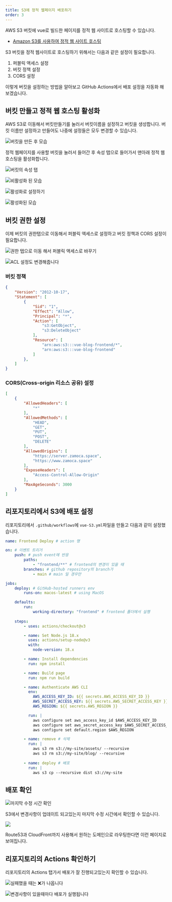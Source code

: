 ```yaml
---
title: S3에 정적 웹페이지 배포하기
order: 3
---
```


AWS S3 버킷에 vue로 빌드한 페이지를 정적 웹 사이트로 호스팅할 수 있습니다.

- [Amazon S3를 사용하여 정적 웹 사이트 호스팅](https://docs.aws.amazon.com/ko_kr/AmazonS3/latest/userguide/WebsiteHosting.html?icmpid=docs_amazons3_console)

S3 버킷을 정적 웹사이트로 호스팅하기 위해서는 다음과 같은 설정이 필요합니다.

1. 퍼블릭 액세스 설정
2. 버킷 정책 설정
3. CORS 설정

이렇게 버킷을 설정하는 방법을 알아보고 GitHub Actions에서 배포 설정을 자동화 해보겠습니다.

## 버킷 만들고 정적 웹 호스팅 활성화

AWS S3로 이동해서 버킷만들기를 눌러서 버킷이름을 설정하고 버킷을 생성합니다. 
버킷 이름만 설정하고 만들어도 나중에 설정들은 모두 변경할 수 있습니다.

![버킷을 만든 후 모습](https://github.com/Zamoca42/blog/assets/96982072/cb8e241b-53e4-42fc-b5a9-bb1240671e5e)

정적 웹페이지를 사용할 버킷을 눌러서 들어간 후 속성 탭으로 들어가서 맨아래 정적 웹 호스팅을 활성화합니다.

![버킷의 속성 탭](https://github.com/Zamoca42/blog/assets/96982072/b9837bce-bf0b-4237-a306-0d9a732c82ae)

![비활성화 된 모습](https://github.com/Zamoca42/blog/assets/96982072/ae07f41b-9612-467b-8a91-c400d9694572)

![활성화로 설정하기](https://github.com/Zamoca42/blog/assets/96982072/c1490418-98d3-4ded-be1a-b3f15f148d65)

![활성화된 모습](https://github.com/Zamoca42/blog/assets/96982072/8666a960-855a-4a96-b324-b7ab11fbabd0)

## 버킷 권한 설정

이제 버킷의 권한탭으로 이동해서 퍼블릭 액세스로 설정하고 버킷 정책과 CORS 설정이 필요합니다.

![권한 탭으로 이동 해서 퍼블릭 액세스로 바꾸기](https://github.com/Zamoca42/blog/assets/96982072/2902df4e-4e0e-417f-929a-60daf183a51d)

![ACL 설정도 변경해줍니다](https://github.com/Zamoca42/blog/assets/96982072/a7d3e3ca-46cf-498d-80e3-c64830a05271)

### 버킷 정책
```json
{
    "Version": "2012-10-17",
    "Statement": [
        {
            "Sid": "1",
            "Effect": "Allow",
            "Principal": "*",
            "Action": [
                "s3:GetObject",
                "s3:DeleteObject"
            ],
            "Resource": [
                "arn:aws:s3:::vue-blog-frontend/*",
                "arn:aws:s3:::vue-blog-frontend"
            ]
        },
    ]
}
```

### CORS(Cross-origin 리소스 공유) 설정

```json
[
    {
        "AllowedHeaders": [
            "*"
        ],
        "AllowedMethods": [
            "HEAD",
            "GET",
            "PUT",
            "POST",
            "DELETE"
        ],
        "AllowedOrigins": [
            "https://server.zamoca.space",
            "https://www.zamoca.space"
        ],
        "ExposeHeaders": [
            "Access-Control-Allow-Origin"
        ],
        "MaxAgeSeconds": 3000
    }
]
```

## 리포지토리에서 S3에 배포 설정

리포지토리에서 `.github/workflows`에 `vue-S3.yml`파일을 만들고 다음과 같이 설정했습니다.

```yaml
name: Frontend Deploy # action 명

on: # 이벤트 트리거
	push: # push event에 반응
		paths:
			- "frontend/**" # frontend의 변경이 있을 때
		branches: # github repository의 branch가
			- main # main 일 경우만

jobs:
	deploy: # GitHub-hosted runners env
		runs-on: macos-latest # using MacOS

	defaults:
		run:
			working-directory: "frontend" # frontend 폴더에서 실행
	
	steps:
		- uses: actions/checkout@v3

		- name: Set Node.js 18.x
		  uses: actions/setup-node@v3
		  with:
			node-version: 18.x

		- name: Install dependencies
		  run: npm install

		- name: Build page
		  run: npm run build

		- name: Authenticate AWS CLI
		  env:
			AWS_ACCESS_KEY_ID: ${{ secrets.AWS_ACCESS_KEY_ID }}
			AWS_SECRET_ACCESS_KEY: ${{ secrets.AWS_SECRET_ACCESS_KEY }}
			AWS_REGION: ${{ secrets.AWS_REGION }}

		  run: |
			aws configure set aws_access_key_id $AWS_ACCESS_KEY_ID
			aws configure set aws_secret_access_key $AWS_SECRET_ACCESS_KEY
			aws configure set default.region $AWS_REGION

		- name: remove # 삭제
		  run: |
			aws s3 rm s3://my-site/assets/ --recursive
			aws s3 rm s3://my-site/blog/ --recursive
		
		- name: deploy # 배포
		  run: |
			aws s3 cp --recursive dist s3://my-site
```

## 배포 확인

![마지막 수정 시간 확인](https://github.com/Zamoca42/vue-django-blog/assets/96982072/536400d1-9c93-4e3d-845e-53e5222a1c1a)

S3에서 변경사항이 업데이트 되고있는지 마지막 수정 시간에서 확인할 수 있습니다.

![](https://github.com/Zamoca42/blog/assets/96982072/34371e10-988a-4c73-b73c-97d93d39c037)

Route53과 CloudFront까지 사용해서 원하는 도메인으로 라우팅한다면 이런 페이지로 보여집니다.

## 리포지토리의 Actions 확인하기

리포지토리의 Actions 탭가서 배포가 잘 진행되고있는지 확인할 수 있습니다.

![실패했을 때는 :x:가 나옵니다](https://github.com/Zamoca42/blog/assets/96982072/e9a9cb70-1e51-4468-a9cd-159160913b0e)

![변경사항이 있을때마다 배포가 실행됩니다](https://github.com/Zamoca42/blog/assets/96982072/ad181d57-c69b-4fce-b9d7-4bdaa43b76bd)

